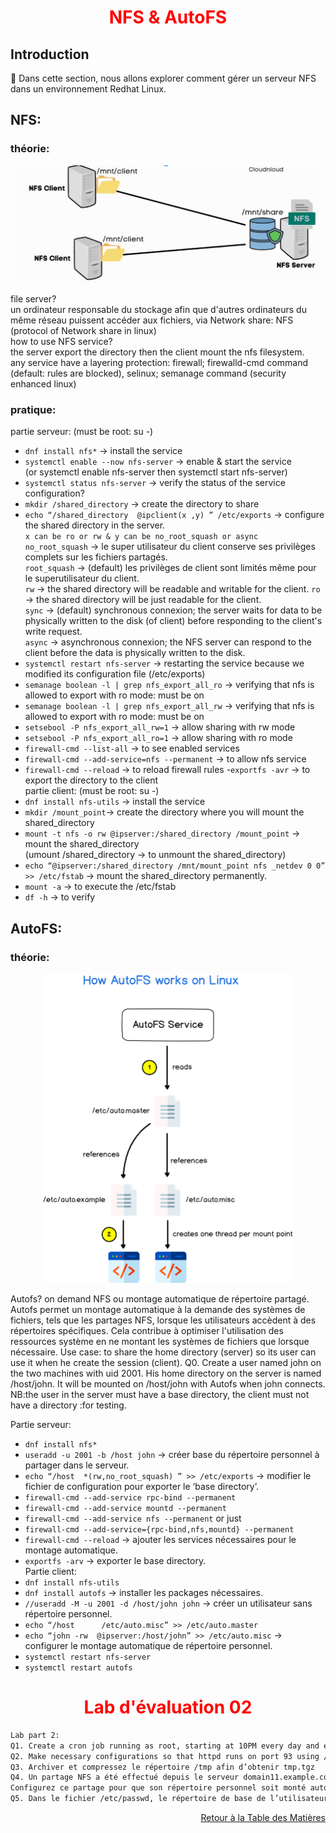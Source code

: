 <h1 align="center" style="color: red;">NFS & AutoFS</h1>

## Introduction
👋 Dans cette section, nous allons explorer comment gérer un serveur NFS dans un environnement Redhat Linux.
## NFS:

### théorie:  
<p align="center">
  <img src="images/nfs.JPG" alt="cap" style="width: 700px;"/>
</p> 

file server?  
un ordinateur responsable du stockage afin que d'autres ordinateurs du même réseau puissent accéder aux fichiers, via Network share: NFS (protocol of Network share in linux)  
how to use NFS service?  
the server export the directory then the client mount the nfs filesystem.  
any service have a layering protection: firewall; firewalld-cmd command (default: rules are blocked),  selinux; semanage command (security enhanced linux)  
### pratique:
partie serveur: (must be root: su -)
- `dnf install nfs*` → install the service
- `systemctl enable --now nfs-server` → enable & start the service  
(or systemctl enable nfs-server then systemctl start nfs-server)  
- `systemctl status nfs-server`  → verify the status of the service
configuration?
- `mkdir /shared_directory` → create the directory to share
- `echo “/shared_directory	@ipclient(x ,y) ” /etc/exports` → configure the shared directory in the server.  
`x can be ro or rw & y can be no_root_squash or async`  
`no_root_squash` → le super utilisateur du client conserve ses privilèges complets sur les fichiers partagés.  
`root_squash` → (default) les privilèges de client sont limités même pour le superutilisateur du client.  
`rw` → the shared directory will be readable and writable for the client. 
`ro` → the shared directory will be just readable for the client.  
`sync` → (default)  synchronous connexion; the server waits for data to be physically written to the disk (of client) before responding to the client's write request.  
`async` → asynchronous connexion; the NFS server can respond to the client before the data is physically written to the disk.
- `systemctl restart nfs-server` → restarting the service because we modified its configuration file (/etc/exports)
- `semanage boolean -l | grep nfs_export_all_ro` → verifying that nfs is allowed to export with ro mode: must be on
- `semanage boolean -l | grep nfs_export_all_rw` → verifying that nfs is allowed to export with ro mode: must be on
- `setsebool -P nfs_export_all_rw=1` → allow sharing with rw mode
- `setsebool -P nfs_export_all_ro=1` → allow sharing with ro mode
- `firewall-cmd --list-all` → to see enabled services
- `firewall-cmd --add-service=nfs --permanent` → to allow nfs service
- `firewall-cmd --reload` → to reload firewall rules
-`exportfs -avr` → to export the directory to the client  
partie client: (must be root: su -)
- `dnf install nfs-utils` → install the service
- `mkdir /mount_point`→ create the directory where you will mount the shared_directory
- `mount -t nfs -o rw @ipserver:/shared_directory /mount_point` →  mount the shared_directory  
(umount /shared_directory →  to unmount the shared_directory)
- `echo “@ipserver:/shared_directory /mnt/mount_point nfs _netdev 0 0” >> /etc/fstab` →  mount the shared_directory permanently.
- `mount -a` →  to execute the /etc/fstab
- `df -h` →  to verify
## AutoFS:

### théorie:  
<p align="center">
  <img src="images/autofs.png" alt="cap" style="width: 400px;"/>
</p> 
Autofs?  
on demand NFS ou montage automatique de répertoire partagé.  
Autofs permet un montage automatique à la demande des systèmes de fichiers, tels que les partages NFS, lorsque les utilisateurs accèdent à des répertoires spécifiques. Cela contribue à optimiser l'utilisation des ressources système en ne montant les systèmes de fichiers que lorsque nécessaire.  
Use case: to share the home directory (server) so its user can use it when he create the session (client).  
Q0. Create a user named john on the two machines with uid 2001. His home directory on the server is named /host/john. It will be mounted on /host/john with Autofs when john connects.  
NB:the user in the server must have a base directory, the client must not have a directory :for testing.  

Partie serveur:
- `dnf install nfs*`
- `useradd -u 2001 -b /host john` →  créer base du répertoire personnel à partager dans le serveur.
- `echo “/host 	*(rw,no_root_squash) ” >> /etc/exports` →  modifier le fichier de configuration pour exporter le ‘base directory’.
- `firewall-cmd --add-service rpc-bind --permanent`
- `firewall-cmd --add-service mountd --permanent`
- `firewall-cmd --add-service nfs --permanent`
or just  
- `firewall-cmd --add-service={rpc-bind,nfs,mountd} --permanent`
- `firewall-cmd --reload` →  ajouter les services nécessaires pour le montage automatique.
- `exportfs -arv` →  exporter le base directory.  
Partie client:  
- `dnf install nfs-utils`
- `dnf install autofs` →  installer les packages nécessaires.
- `//useradd -M -u 2001 -d /host/john john` →  créer un utilisateur sans répertoire personnel.
- `echo “/host		/etc/auto.misc” >> /etc/auto.master`
- `echo “john -rw  @ipserver:/host/john” >> /etc/auto.misc` →  configurer le montage automatique de répertoire personnel.
- `systemctl restart nfs-server`
- `systemctl restart autofs`
<h1 align="center" style="color: red;">Lab d'évaluation 02</h1>

```bash
Lab part 2:
Q1. Create a cron job running as root, starting at 10PM every day and executing the script hello.sh.
Q2. Make necessary configurations so that httpd runs on port 93 using /tekup as its documentRoot.
Q3. Archiver et compressez le répertoire /tmp afin d’obtenir tmp.tgz
Q4. Un partage NFS a été effectué depuis le serveur domain11.example.com(192.168.0.24):192.168.0.24:/remoteuser/user20.  
Configurez ce partage pour que son répertoire personnel soit monté automatiquement sous /remoteuser/user20.  
Q5. Dans le fichier /etc/passwd, le répertoire de base de l’utilisateur est /remoteuser/user20.
```
<!--
```bash
Lab part 2:
Create a cron job running as root, starting at 10PM every day and executing the script hello.sh.
crontab -e
0 22 * * * bash hello.sh
Archiver et compressez le répertoire /tmp afin d’obtenir tmp.tgz
tar -cvzf tmp.tar.gz /tmp
Un partage NFS a été effectué depuis le serveur domain11.example.com  (192.168.0.24) : 192.168.0.24:/remoteuser/user20.
Configurez ce partage pour que son répertoire personnel soit monté automatiquement sous /remoteuser/user20. 
Dans le fichier /etc/passwd, le répertoire de base de l’utilisateur est /remoteuser/user20.
partie serveur:
dnf install nfs*
useradd -u 2222 -b /remoteuser user20 
echo “/remoteuser 	*(rw,no_root_squash) ” >> /etc/exports
firewall-cmd --add-service {rpc-bind,mountd,nfs} --permanent
firewall-cmd --reload
exportfs -arv
partie client:
dnf install nfs-utils
dnf install autofs
useradd -M -u 2222 -d /remoteuser/user20 user20
echo “/remoteuser		/etc/auto.misc” >> /etc/auto.master
echo “user20 -rw  192.168.0.24:/remoteuser/user20” >> /etc/auto.misc
systemctl restart autofs
```

-->

<p style="text-align: right;">
  <a href="https://github.com/halekammoun/RHCSA-Training/blob/main/README.md#table-des-matieres">Retour à la Table des Matières</a>
</p>
